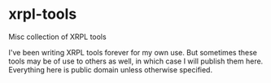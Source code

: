 # xrpl-tools
Misc collection of XRPL tools

I've been writing XRPL tools forever for my own use. But sometimes these tools may be of use to others as well, in which case I will publish them here. Everything here is public domain unless otherwise specified.
